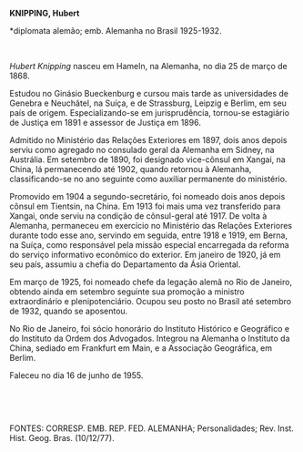 **KNIPPING, Hubert**

\*diplomata alemão; emb. Alemanha no Brasil 1925-1932.

 

*Hubert Knipping* nasceu em Hameln, na Alemanha, no dia 25 de março de
1868.

Estudou no Ginásio Bueckenburg e cursou mais tarde as universidades de
Genebra e Neuchâtel, na Suíça, e de Strassburg, Leipzig e Berlim, em seu
país de origem. Especializando-se em jurisprudência, tornou-se
estagiário de Justiça em 1891 e assessor de Justiça em 1896.

Admitido no Ministério das Relações Exteriores em 1897, dois anos depois
serviu como agregado no consulado geral da Alemanha em Sidney, na
Austrália. Em setembro de 1890, foi designado vice-cônsul em Xangai, na
China, lá permanecendo até 1902, quando retornou à Alemanha,
classificando-se no ano seguinte como auxiliar permanente do ministério.

Promovido em 1904 a segundo-secretário, foi nomeado dois anos depois
cônsul em Tientsin, na China. Em 1913 foi mais uma vez transferido para
Xangai, onde serviu na condição de cônsul-geral até 1917. De volta à
Alemanha, permaneceu em exercício no Ministério das Relações Exteriores
durante todo esse ano, servindo em seguida, entre 1918 e 1919, em Berna,
na Suíça, como responsável pela missão especial encarregada da reforma
do serviço informativo econômico do exterior. Em janeiro de 1920, já em
seu país, assumiu a chefia do Departamento da Ásia Oriental.

Em março de 1925, foi nomeado chefe da legação alemã no Rio de Janeiro,
obtendo ainda em setembro seguinte sua promoção a ministro
extraordinário e plenipotenciário. Ocupou seu posto no Brasil até
setembro de 1932, quando se aposentou.

No Rio de Janeiro, foi sócio honorário do Instituto Histórico e
Geográfico e do Instituto da Ordem dos Advogados. Integrou na Alemanha o
Instituto da China, sediado em Frankfurt em Main, e a Associação
Geográfica, em Berlim.

Faleceu no dia 16 de junho de 1955.

 

 

FONTES: CORRESP. EMB. REP. FED. ALEMANHA; Personalidades; Rev. Inst.
Hist. Geog. Bras. (10/12/77).

 

